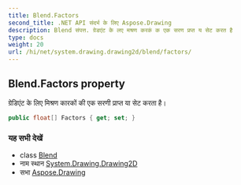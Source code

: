```yaml
---
title: Blend.Factors
second_title: .NET API संदर्भ के लिए Aspose.Drawing
description: Blend संपत्त. ग्रेडएंट के लए मश्रण करकं क एक सरण प्रप्त य सेट करत है
type: docs
weight: 20
url: /hi/net/system.drawing.drawing2d/blend/factors/
---
```

## Blend.Factors property

ग्रेडिएंट के लिए मिश्रण कारकों की एक सरणी प्राप्त या सेट करता है।

```csharp
public float[] Factors { get; set; }
```

### यह सभी देखें

* class [Blend](../)
* नाम स्थान [System.Drawing.Drawing2D](../../blend/)
* सभा [Aspose.Drawing](../../../)


